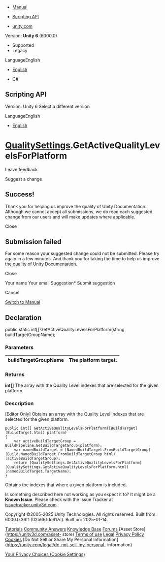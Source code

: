 [ ]()

  * [Manual](../Manual/index.html)
  * [Scripting API](../ScriptReference/index.html)

  * [unity.com](https://unity.com/)

Version: **Unity 6** (6000.0)

  * Supported
  * Legacy

LanguageEnglish

  * [English]()

  * C#

[ ](https://docs.unity3d.com)

## Scripting API

Version: Unity 6 Select a different version

LanguageEnglish

  * [English]()

#  [QualitySettings](QualitySettings.html).GetActiveQualityLevelsForPlatform

Leave feedback

Suggest a change

## Success!

Thank you for helping us improve the quality of Unity Documentation. Although
we cannot accept all submissions, we do read each suggested change from our
users and will make updates where applicable.

Close

## Submission failed

For some reason your suggested change could not be submitted. Please <a>try
again</a> in a few minutes. And thank you for taking the time to help us
improve the quality of Unity Documentation.

Close

Your name Your email Suggestion* Submit suggestion

Cancel

[Switch to Manual](../Manual/class-QualitySettings.html "Go to QualitySettings
Component in the Manual")

## Declaration

public static int[] GetActiveQualityLevelsForPlatform(string
buildTargetGroupName);

### Parameters

buildTargetGroupName | The platform target.  
---|---  
  
### Returns

**int[]** The array with the Quality Level indexes that are selected for the
given platform.

### Description

[Editor Only] Obtains an array with the Quality Level indexes that are
selected for the given platform.

    
    
    public int[] GetActiveQualityLevelsForPlatform([BuildTarget](BuildTarget.html) platform)
    {
        var activeBuildTargetGroup = BuildPipeline.GetBuildTargetGroup(platform);
        var namedBuildTarget = [NamedBuildTarget.FromBuildTargetGroup](Build.NamedBuildTarget.FromBuildTargetGroup.html)(activeBuildTargetGroup);
        return [QualitySettings.GetActiveQualityLevelsForPlatform](QualitySettings.GetActiveQualityLevelsForPlatform.html)(namedBuildTarget.TargetName);
    }

Obtains the indexes that where a given platform is included.

Is something described here not working as you expect it to? It might be a
**Known Issue**. Please check with the Issue Tracker at
[issuetracker.unity3d.com](https://issuetracker.unity3d.com).

Copyright ©2005-2025 Unity Technologies. All rights reserved. Built from:
6000.0.36f1 (02b661dc617c). Built on: 2025-01-14.

[Tutorials](https://unity3d.com/learn) [Community
Answers](https://answers.unity3d.com) [Knowledge
Base](https://support.unity3d.com/hc/en-us)
[Forums](https://forum.unity3d.com) [Asset Store](https://unity3d.com/asset-
store) [Terms of use](https://docs.unity3d.com/Manual/TermsOfUse.html)
[Legal](https://unity.com/legal) [Privacy
Policy](https://unity.com/legal/privacy-policy)
[Cookies](https://unity.com/legal/cookie-policy) [Do Not Sell or Share My
Personal Information](https://unity.com/legal/do-not-sell-my-personal-
information)

[Your Privacy Choices (Cookie Settings)](javascript:void\(0\);)

